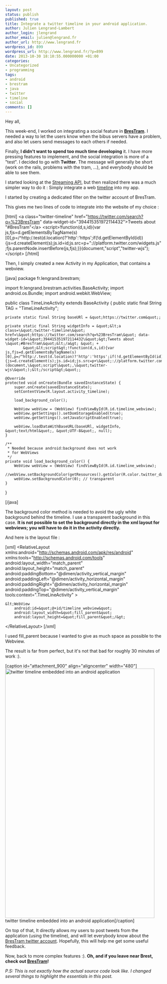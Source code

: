 ```yaml
---
layout: post
status: publish
published: true
title: Integrate a twitter timeline in your android application.
author: Julien Lengrand-Lambert
author_login: jlengrand
author_email: julien@lengrand.fr
author_url: http://www.lengrand.fr
wordpress_id: 899
wordpress_url: http://www.lengrand.fr/?p=899
date: 2013-10-30 18:10:55.000000000 +01:00
categories:
- Uncategorized
- programming
tags:
- android
- brestram
- java
- twitter
- timeline
- social
comments: []
---
```

Hey all,

This week-end, I worked on integrating a social feature in <a title="brestram google play" href="https://play.google.com/store/apps/details?id=fr.lengrand.brestram&amp;hl=en"><strong>BresTram</strong></a>.
I needed a way to let the users know when the bibus servers have a problem, and also let users send messages to each others if needed.

Finally,<strong> I didn't want to spend too much time developing</strong> it. I have more pressing features to implement, and the social integration is more of a "test".
I decided to go with <strong>Twitter</strong>. The message will generally be short (work on the rails, problems with the tram, ...), and everybody should be able to see them.

I started looking at the <a title="twitter streaming api" href="https://dev.twitter.com/docs/streaming-apis" target="_blank">Streaming API</a>, but then realized there was a much simpler way to do it : Simply integrate a web <a title="twitter timelines" href="https://dev.twitter.com/docs/embedded-timelines" target="_blank">timeline</a> into my app.

I started by creating a dedicated filter on the twitter account of BresTram.

This gives me two lines of code to integrate into the website of my choice :

[html]
&lt;a class=&quot;twitter-timeline&quot; href=&quot;https://twitter.com/search?q=%23BresTram&quot; data-widget-id=&quot;394415351972114432&quot;&gt;Tweets about &quot;#BresTram&quot;&lt;/a&gt;
&lt;script&gt;!function(d,s,id){var js,fjs=d.getElementsByTagName(s)[0],p=/^http:/.test(d.location)?'http':'https';if(!d.getElementById(id)){js=d.createElement(s);js.id=id;js.src=p+&quot;://platform.twitter.com/widgets.js&quot;;fjs.parentNode.insertBefore(js,fjs);}}(document,&quot;script&quot;,&quot;twitter-wjs&quot;);&lt;/script&gt;
[/html]

Then, I simply created a new Activity in my Application, that contains a webview.

[java]
package fr.lengrand.brestram;

import fr.lengrand.brestram.activities.BaseActivity;
import android.os.Bundle;
import android.webkit.WebView;

public class TimeLineActivity extends BaseActivity {
    public static final String TAG = &quot;TimeLineActivity&quot;;

    private static final String baseURl = &quot;https://twitter.com&quot;;

    private static final String widgetInfo = &quot;&lt;a class=\&quot;twitter-timeline\&quot; href=\&quot;https://twitter.com/search?q=%23BresTram\&quot; data-widget-id=\&quot;394415351972114432\&quot;&gt;Tweets about \&quot;#BresTram\&quot;&lt;/a&gt; &quot; +
            &quot;&lt;script&gt;!function(d,s,id){var js,fjs=d.getElementsByTagName(s)[0],p=/^http:/.test(d.location)?'http':'https';if(!d.getElementById(id)){js=d.createElement(s);js.id=id;js.src=p+\&quot;://platform.twitter.com/widgets.js\&quot;;fjs.parentNode.insertBefore(js,fjs);}}(document,\&quot;script\&quot;,\&quot;twitter-wjs\&quot;);&lt;/script&gt;&quot;;

    @Override
    protected void onCreate(Bundle savedInstanceState) {
        super.onCreate(savedInstanceState);
        setContentView(R.layout.activity_timeline);

        load_background_color();

        WebView webView = (WebView) findViewById(R.id.timeline_webview);
        webView.getSettings().setDomStorageEnabled(true);
        webView.getSettings().setJavaScriptEnabled(true);

        webView.loadDataWithBaseURL(baseURl, widgetInfo, &quot;text/html&quot;, &quot;UTF-8&quot;, null);
    }

    /**
     * Needed because android:background does not work
     * for WebViews
     */
    private void load_background_color() {
        WebView webView = (WebView) findViewById(R.id.timeline_webview);
        //webView.setBackgroundColor(getResources().getColor(R.color.twitter_dark));
        webView.setBackgroundColor(0); // transparent
    }
}

[/java]

The background color method is needed to avoid the ugly white background behind the timeline. I use a transparent background in this case.
<strong>It is not possible to set the background directly in the xml layout for webviews; you will have to do it in the activity directly.</strong>

And here is the layout file :

[xml]
&lt;RelativeLayout xmlns:android=&quot;http://schemas.android.com/apk/res/android&quot;
    xmlns:tools=&quot;http://schemas.android.com/tools&quot;
    android:layout_width=&quot;match_parent&quot;
    android:layout_height=&quot;match_parent&quot;
    android:paddingBottom=&quot;@dimen/activity_vertical_margin&quot;
    android:paddingLeft=&quot;@dimen/activity_horizontal_margin&quot;
    android:paddingRight=&quot;@dimen/activity_horizontal_margin&quot;
    android:paddingTop=&quot;@dimen/activity_vertical_margin&quot;
    tools:context=&quot;.TimeLineActivity&quot; &gt;

    &lt;WebView
        android:id=&quot;@+id/timeline_webview&quot;
        android:layout_width=&quot;fill_parent&quot;
        android:layout_height=&quot;fill_parent&quot;/&gt;

&lt;/RelativeLayout&gt;
[/xml]

I used fill_parent because I wanted to give as much space as possible to the Webview.

The result is far from perfect, but it's not that bad for roughly 30 minutes of work :).

[caption id="attachment_900" align="aligncenter" width="480"]<a href="http://www.lengrand.fr/wp-content/uploads/2013/10/twitter_timeline.png"><img class="size-full wp-image-900" alt="twitter timeline embedded into an android application" src="http://www.lengrand.fr/wp-content/uploads/2013/10/twitter_timeline.png" width="480" height="800" /></a> twitter timeline embedded into an android application[/caption]

On top of that, It directly allows my users to post tweets from the application (using the timeline), and will let everybody know about the <a title="BresTram twitter account" href="https://twitter.com/BresTramApp" target="_blank">BresTram twitter account</a>.
Hopefully, this will help me get some useful feedback.

Now, back to more complex features :).
<strong>Oh, and if you leave near Brest, check out <a title="brestram google play" href="https://play.google.com/store/apps/details?id=fr.lengrand.brestram&amp;hl=en" target="_blank">BresTram</a>!</strong>

<em>P.S: This is not exactly how the actual source code look like. I changed several things to highlight the essentials in this post.</em>
